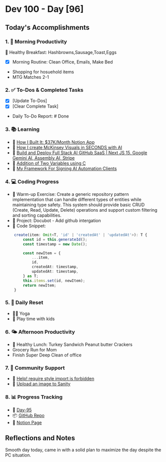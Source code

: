 # Dev 100 - Day [96]

## Today's Accomplishments

### 1. 🌅 Morning Productivity

🍳 Healthy Breakfast: Hashbrowns,Sausage,Toast,Eggs
- [x] Morning Routine: Clean Office, Emails, Make Bed
- Shopping for hosuehold items
- MTG Matches 2-1

### 2. ✅ To-Dos & Completed Tasks

- [x] [Update To-Dos]
- [x] [Clear Complete Task]
- Daily To-Do Report: # Done

### 3. 📚 Learning

- 🔗 [How I Built It: $37K/Month Notion App](https://www.youtube.com/watch?v=WuzxmeUP6ro)
- 🔗 [How I create McKinsey Visuals in SECONDS with AI](https://www.youtube.com/watch?v=Xv_aYCt-Vco)
- 🔗 [Build and Deploy Full Stack AI GitHub SaaS | Next JS 15, Google Gemini AI, Assembly AI, Stripe](https://www.youtube.com/watch?v=OqlI2766LCk)
- 🔗 [Addition of Two Variables using C](https://www.youtube.com/watch?v=b3OCED4aBmI)
- 🔗 [My Framework For Signing AI Automation Clients](https://www.youtube.com/watch?v=XomjbItJ-L0)

### 4. 💻 Coding Progress

- 🧠 Warm-up Exercise: Create a generic repository pattern implementation that can handle different types of entities while maintaining type safety. This system should provide basic CRUD (Create, Read, Update, Delete) operations and support custom filtering and sorting capabilities.
- 🦺 Project: Docubot - Add github intergation
- 📝 Code Snippet:

```typescript
    create(item: Omit<T, 'id' | 'createdAt' | 'updatedAt'>): T {
        const id = this.generateId();
        const timestamp = new Date();

        const newItem = {
            ...item,
            id,
            createdAt: timestamp,
            updatedAt: timestamp,
        } as T;
        this.items.set(id, newItem);
        return newItem;
    }
```

### 5. 🔄 Daily Reset

- 🏋️‍♂️ Yoga
- 🧘 Play time with kids

### 6. 🌤️ Afternoon Productivity

- 🍱 Healthy Lunch: Turkey Sandwich Peanut butter Crackers
- Grocery Run for Mom
- Finish Super Deep Clean of office

### 7. 🤝 Community Support

- 🔗 [Help! require style import is forbidden](https://www.skool.com/universityofcode/help-require-style-import-is-forbidden)
- 🔗 [Upload an image to Sanity](https://www.skool.com/universityofcode/upload-an-image-to-sanity)


### 8. 📊 Progress Tracking

- 🏫 [Day-95](https://www.skool.com/universityofcode/dev-100-day-95)
- 📦 [GitHub Repo](https://github.com/Digitl-Alchemyst/dev100/blob/main/Done/Week-14/Day-95/day95.md)
- 📄 [Notion Page](https://www.notion.so/Dev100-Challenge-13ecf2b3a539805eb584e1febd599205)

## Reflections and Notes

Smooth day today, came in with a solid plan to maximize the day despite the PC situation.
